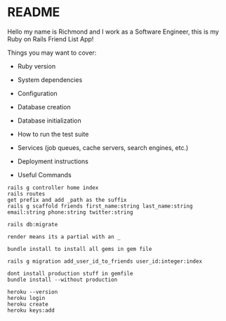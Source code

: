 # README

Hello my name is Richmond and I work as a Software Engineer, this is my Ruby on Rails Friend List App!

Things you may want to cover:

* Ruby version

* System dependencies

* Configuration

* Database creation

* Database initialization

* How to run the test suite

* Services (job queues, cache servers, search engines, etc.)

* Deployment instructions

* Useful Commands
```
rails g controller home index
rails routes
get prefix and add _path as the suffix
rails g scaffold friends first_name:string last_name:string email:string phone:string twitter:string

rails db:migrate

render means its a partial with an _

bundle install to install all gems in gem file

rails g migration add_user_id_to_friends user_id:integer:index

dont install production stuff in gemfile
bundle install --without production
```

```
heroku --version
heroku login
heroku create
heroku keys:add
```